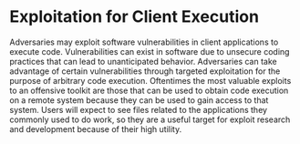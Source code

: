 # Exploitation for Client Execution

Adversaries may exploit software vulnerabilities in client applications to execute code. Vulnerabilities can exist in software due to unsecure coding practices that can lead to unanticipated behavior. Adversaries can take advantage of certain vulnerabilities through targeted exploitation for the purpose of arbitrary code execution. Oftentimes the most valuable exploits to an offensive toolkit are those that can be used to obtain code execution on a remote system because they can be used to gain access to that system. Users will expect to see files related to the applications they commonly used to do work, so they are a useful target for exploit research and development because of their high utility.
